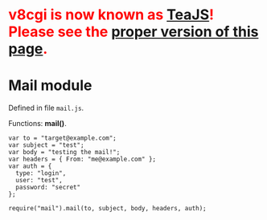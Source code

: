 # <font color='red'><b>v8cgi is now known as <a href='http://code.google.com/p/teajs/'>TeaJS</a>! Please see the <a href='http://code.google.com/p/teajs/wiki/API_Mail'>proper version of this page</a>.</b></font> #
# Mail module #

Defined in file `mail.js`.

Functions: **mail()**.

```
var to = "target@example.com";
var subject = "test";
var body = "testing the mail!";
var headers = { From: "me@example.com" };
var auth = {
  type: "login",
  user: "test",
  password: "secret"
};

require("mail").mail(to, subject, body, headers, auth);
```